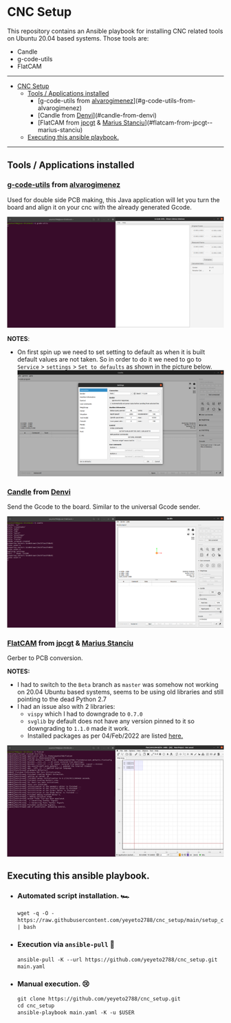 # CNC Setup

This repository contains an Ansible playbook for installing CNC related tools on Ubuntu 20.04 based systems. Those tools are:

- Candle
- g-code-utils
- FlatCAM

---

- [CNC Setup](#cnc-setup)
  - [Tools / Applications installed](#tools--applications-installed)
    - [g-code-utils from [alvarogimenez](https://github.com/alvarogimenez)](#g-code-utils-from-alvarogimenez)
    - [Candle from [Denvi](https://github.com/Denvi)](#candle-from-denvi)
    - [FlatCAM from [jpcgt]() & [Marius Stanciu]()](#flatcam-from-jpcgt--marius-stanciu)
  - [Executing this ansible playbook.](#executing-this-ansible-playbook)

---

## Tools / Applications installed

### [g-code-utils](https://github.com/alvarogimenez/g-code-utils) from [alvarogimenez](https://github.com/alvarogimenez)

Used for double side PCB making, this Java application will let you turn the board and align it on your cnc with the already generated Gcode.

![g-code-utils working](./docs/images/gcode_utils.png)

**NOTES**:

- On first spin up we need to set setting to default as when it is built default values are not taken. So in order to do it we need to go to `Service` > `settings` > `Set to defaults` as shown in the picture below.
  ![reset candle settings](./docs/images/candle_reset_settings.png)

### [Candle](https://github.com/Denvi/Candle) from [Denvi](https://github.com/Denvi)

Send the Gcode to the board. Similar to the universal Gcode sender.

![Candle working](./docs/images/candle.png)

### [FlatCAM](http://flatcam.org/) from [jpcgt]() & [Marius Stanciu]()

Gerber to PCB conversion.

**NOTES:**

- I had to switch to the `Beta` branch as `master` was somehow not working on 20.04 Ubuntu based systems, seems to be using old libraries and still pointing to the dead Python 2.7
- I had an issue also with 2 libraries:
  - `vispy` which I had to downgrade to `0.7.0`
  - `svglib` by default does not have any version pinned to it so downgrading to `1.1.0` made it work.
  - Installed packages as per 04/Feb/2022 are listed [here.](./docs/04_02_2022_python3_packages.txt)

![FlatCAM working](./docs/images/flatcam.png)

## Executing this ansible playbook.

- ### **Automated script installation. :racing_car:**

  ```shell
  wget -q -O - https://raw.githubusercontent.com/yeyeto2788/cnc_setup/main/setup_cnc.sh | bash
  ```

- ### **Execution via `ansible-pull` :metal:**

  ```shell
  ansible-pull -K --url https://github.com/yeyeto2788/cnc_setup.git main.yaml
  ```

- ### **Manual execution. :cry:**

  ```shell
  git clone https://github.com/yeyeto2788/cnc_setup.git
  cd cnc_setup
  ansible-playbook main.yaml -K -u $USER
  ```
